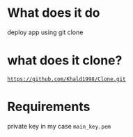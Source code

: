 # What does it do 
deploy app using git clone

# what does it clone?
<code>https://github.com/Khald1998/Clone.git</code> <br>

# Requirements
private key in my case <code>main_key.pem</code>





